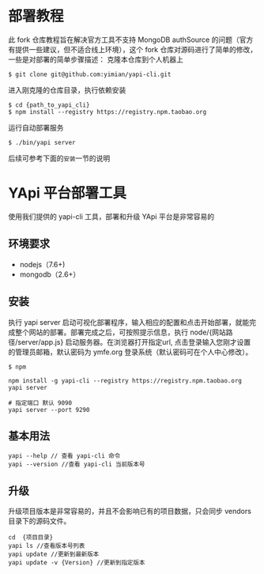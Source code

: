 # 部署教程
此 fork 仓库教程旨在解决官方工具不支持 MongoDB authSource 的问题（官方有提供一些建议，但不适合线上环境），这个 fork 仓库对源码进行了简单的修改，一些是对部署的简单步骤描述：
克隆本仓库到个人机器上
```
$ git clone git@github.com:yimian/yapi-cli.git
```
进入刚克隆的仓库目录，执行依赖安装
```
$ cd {path_to_yapi_cli}
$ npm install --registry https://registry.npm.taobao.org
```
运行自动部署服务
```
$ ./bin/yapi server
```
后续可参考下面的`安装`一节的说明

# YApi 平台部署工具
使用我们提供的 yapi-cli 工具，部署和升级 YApi 平台是非常容易的
## 环境要求
* nodejs（7.6+)
* mongodb（2.6+）
## 安装
执行 yapi server 启动可视化部署程序，输入相应的配置和点击开始部署，就能完成整个网站的部署。部署完成之后，可按照提示信息，执行 node/{网站路径/server/app.js} 启动服务器。在浏览器打开指定url, 点击登录输入您刚才设置的管理员邮箱，默认密码为 ymfe.org 登录系统（默认密码可在个人中心修改）。

```
$ npm 
```
    npm install -g yapi-cli --registry https://registry.npm.taobao.org
    yapi server 
    
    # 指定端口 默认 9090
    yapi server --port 9290
## 基本用法
```
yapi --help // 查看 yapi-cli 命令
yapi --version //查看 yapi-cli 当前版本号
```
## 升级
升级项目版本是非常容易的，并且不会影响已有的项目数据，只会同步 vendors 目录下的源码文件。
```
cd  {项目目录}
yapi ls //查看版本号列表
yapi update //更新到最新版本
yapi update -v {Version} //更新到指定版本
```
